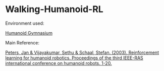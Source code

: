 # Walking-Humanoid-RL

Environment used: 

  [Humanoid Gymnasium](https://gymnasium.farama.org/environments/mujoco/humanoid/)

Main Reference: 

  [Peters, Jan & Vijayakumar, Sethu & Schaal, Stefan. (2003). Reinforcement learning for humanoid robotics. Proceedings of the third IEEE-RAS international conference on humanoid robots. 1-20.](./peters-ICHR2003.pdf)
